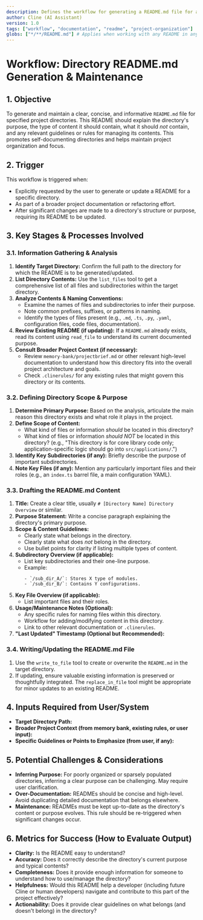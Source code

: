 ```yaml
---
description: Defines the workflow for generating a README.md file for a given directory, explaining its purpose, scope, and content rules.
author: Cline (AI Assistant)
version: 1.0
tags: ["workflow", "documentation", "readme", "project-organization"]
globs: ["*/**/README.md"] # Applies when working with any README in any subdirectory
---
```


# Workflow: Directory README.md Generation & Maintenance

## 1. Objective

To generate and maintain a clear, concise, and informative `README.md` file for specified project directories. This README should explain the directory's purpose, the type of content it should contain, what it should *not* contain, and any relevant guidelines or rules for managing its contents. This promotes self-documenting directories and helps maintain project organization and focus.

## 2. Trigger

This workflow is triggered when:
*   Explicitly requested by the user to generate or update a README for a specific directory.
*   As part of a broader project documentation or refactoring effort.
*   After significant changes are made to a directory's structure or purpose, requiring its README to be updated.

## 3. Key Stages & Processes Involved

### 3.1. Information Gathering & Analysis
1.  **Identify Target Directory:** Confirm the full path to the directory for which the README is to be generated/updated.
2.  **List Directory Contents:** Use the `list_files` tool to get a comprehensive list of all files and subdirectories within the target directory.
3.  **Analyze Contents & Naming Conventions:**
    *   Examine the names of files and subdirectories to infer their purpose.
    *   Note common prefixes, suffixes, or patterns in naming.
    *   Identify the types of files present (e.g., `.md`, `.ts`, `.py`, `.yaml`, configuration files, code files, documentation).
4.  **Review Existing README (if updating):** If a `README.md` already exists, read its content using `read_file` to understand its current documented purpose.
5.  **Consult Broader Project Context (if necessary):**
    *   Review `memory-bank/projectbrief.md` or other relevant high-level documentation to understand how this directory fits into the overall project architecture and goals.
    *   Check `.clinerules/` for any existing rules that might govern this directory or its contents.

### 3.2. Defining Directory Scope & Purpose
1.  **Determine Primary Purpose:** Based on the analysis, articulate the main reason this directory exists and what role it plays in the project.
2.  **Define Scope of Content:**
    *   What kind of files or information *should* be located in this directory?
    *   What kind of files or information *should NOT* be located in this directory? (e.g., "This directory is for core library code only; application-specific logic should go into `src/applications/`.")
3.  **Identify Key Subdirectories (if any):** Briefly describe the purpose of important subdirectories.
4.  **Note Key Files (if any):** Mention any particularly important files and their roles (e.g., an `index.ts` barrel file, a main configuration YAML).

### 3.3. Drafting the README.md Content
1.  **Title:** Create a clear title, usually `# [Directory Name] Directory Overview` or similar.
2.  **Purpose Statement:** Write a concise paragraph explaining the directory's primary purpose.
3.  **Scope & Content Guidelines:**
    *   Clearly state what belongs in the directory.
    *   Clearly state what does *not* belong in the directory.
    *   Use bullet points for clarity if listing multiple types of content.
4.  **Subdirectory Overview (if applicable):**
    *   List key subdirectories and their one-line purpose.
    *   Example:
        ```
        - `/sub_dir_A/`: Stores X type of modules.
        - `/sub_dir_B/`: Contains Y configurations.
        ```
5.  **Key File Overview (if applicable):**
    *   List important files and their roles.
6.  **Usage/Maintenance Notes (Optional):**
    *   Any specific rules for naming files within this directory.
    *   Workflow for adding/modifying content in this directory.
    *   Link to other relevant documentation or `.clinerules`.
7.  **"Last Updated" Timestamp (Optional but Recommended):**

### 3.4. Writing/Updating the README.md File
1.  Use the `write_to_file` tool to create or overwrite the `README.md` in the target directory.
2.  If updating, ensure valuable existing information is preserved or thoughtfully integrated. The `replace_in_file` tool might be appropriate for minor updates to an existing README.

## 4. Inputs Required from User/System

*   **Target Directory Path:**
*   **Broader Project Context (from memory bank, existing rules, or user input):**
*   **Specific Guidelines or Points to Emphasize (from user, if any):**

## 5. Potential Challenges & Considerations

*   **Inferring Purpose:** For poorly organized or sparsely populated directories, inferring a clear purpose can be challenging. May require user clarification.
*   **Over-Documentation:** READMEs should be concise and high-level. Avoid duplicating detailed documentation that belongs elsewhere.
*   **Maintenance:** READMEs must be kept up-to-date as the directory's content or purpose evolves. This rule should be re-triggered when significant changes occur.

## 6. Metrics for Success (How to Evaluate Output)

*   **Clarity:** Is the README easy to understand?
*   **Accuracy:** Does it correctly describe the directory's current purpose and typical contents?
*   **Completeness:** Does it provide enough information for someone to understand how to use/manage the directory?
*   **Helpfulness:** Would this README help a developer (including future Cline or human developers) navigate and contribute to this part of the project effectively?
*   **Actionability:** Does it provide clear guidelines on what belongs (and doesn't belong) in the directory?

